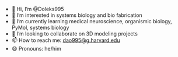 - 👋 Hi, I’m @Doleks995
- 👀 I’m interested in systems biology and bio fabrication
- 🌱 I’m currently learning medical neuroscience, organismic biology, PyMol, systems biology
- 💞️ I’m looking to collaborate on 3D modeling projects
- 📫 How to reach me: dao995@g.harvard.edu
- 😄 Pronouns: he/him

<!---
Doleks995/Doleks995 is a ✨ special ✨ repository because its `README.md` (this file) appears on your GitHub profile.
You can click the Preview link to take a look at your changes.
--->

